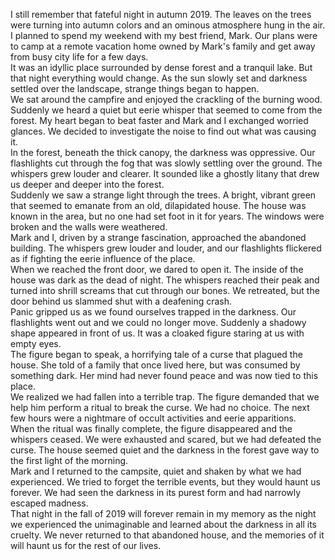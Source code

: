   
I still remember that fateful night in autumn 2019. The leaves on the trees were turning into autumn colors and an ominous atmosphere hung in the air. I planned to spend my weekend with my best friend, Mark. Our plans were to camp at a remote vacation home owned by Mark's family and get away from busy city life for a few days.  
It was an idyllic place surrounded by dense forest and a tranquil lake. But that night everything would change. As the sun slowly set and darkness settled over the landscape, strange things began to happen.  
We sat around the campfire and enjoyed the crackling of the burning wood. Suddenly we heard a quiet but eerie whisper that seemed to come from the forest. My heart began to beat faster and Mark and I exchanged worried glances. We decided to investigate the noise to find out what was causing it.  
In the forest, beneath the thick canopy, the darkness was oppressive. Our flashlights cut through the fog that was slowly settling over the ground. The whispers grew louder and clearer. It sounded like a ghostly litany that drew us deeper and deeper into the forest.  
Suddenly we saw a strange light through the trees. A bright, vibrant green that seemed to emanate from an old, dilapidated house. The house was known in the area, but no one had set foot in it for years. The windows were broken and the walls were weathered.  
Mark and I, driven by a strange fascination, approached the abandoned building. The whispers grew louder and louder, and our flashlights flickered as if fighting the eerie influence of the place.  
When we reached the front door, we dared to open it. The inside of the house was dark as the dead of night. The whispers reached their peak and turned into shrill screams that cut through our bones. We retreated, but the door behind us slammed shut with a deafening crash.  
Panic gripped us as we found ourselves trapped in the darkness. Our flashlights went out and we could no longer move. Suddenly a shadowy shape appeared in front of us. It was a cloaked figure staring at us with empty eyes.  
The figure began to speak, a horrifying tale of a curse that plagued the house. She told of a family that once lived here, but was consumed by something dark. Her mind had never found peace and was now tied to this place.  
We realized we had fallen into a terrible trap. The figure demanded that we help him perform a ritual to break the curse. We had no choice. The next few hours were a nightmare of occult activities and eerie apparitions.  
When the ritual was finally complete, the figure disappeared and the whispers ceased. We were exhausted and scared, but we had defeated the curse. The house seemed quiet and the darkness in the forest gave way to the first light of the morning.  
Mark and I returned to the campsite, quiet and shaken by what we had experienced. We tried to forget the terrible events, but they would haunt us forever. We had seen the darkness in its purest form and had narrowly escaped madness.  
That night in the fall of 2019 will forever remain in my memory as the night we experienced the unimaginable and learned about the darkness in all its cruelty. We never returned to that abandoned house, and the memories of it will haunt us for the rest of our lives.
